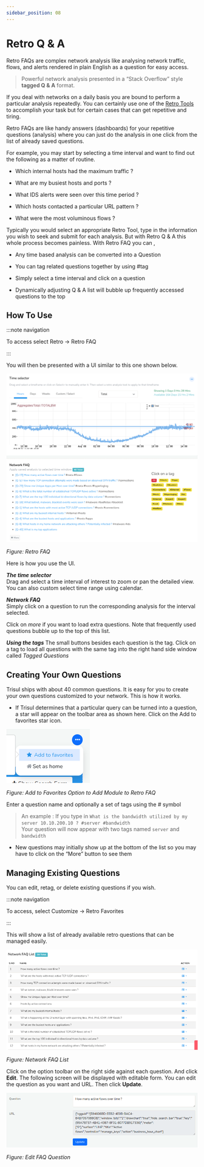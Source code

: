 ```yaml
---
sidebar_position: 08
---
```


# Retro Q & A

Retro FAQs are complex network analysis like analysing network traffic, flows, and alerts rendered in plain English as a question for easy access.

> Powerful network analysis presented in a “Stack Overflow” style
> **tagged Q & A** format.

If you deal with networks on a daily basis you are bound to perform a
particular analysis repeatedly. You can certainly use one of the [Retro
Tools](retrotools) to accomplish your task but for certain cases that can get repetitive and tiring.

Retro FAQs are like handy answers (dashboards) for your repetitive questions (analysis) where you can just do the analysis in one click from the list of already saved questions.

For example, you may start by selecting a time interval and want to find
out the following as a matter of routine.

- Which internal hosts had the maximum traffic ?  

- What are my busiest hosts and ports ?  

- What IDS alerts were seen over this time period ?  

- Which hosts contacted a particular URL pattern ?  

- What were the most voluminous flows ?

Typically you would select an appropriate Retro Tool, type in the information you wish to seek and submit for each analysis. But with Retro Q & A this whole process becomes painless. With Retro FAQ you can ,

- Any time based analysis can be converted into a Question  

- You can tag related questions together by using #tag  

- Simply select a time interval and click on a question  

- Dynamically adjusting Q & A list will bubble up frequently accessed
  questions to the top

## How To Use

:::note navigation

To access select Retro -> Retro FAQ

:::

You will then be presented with a UI similar to this one shown below.

![](images/retrofaq.png)

*Figure: Retro FAQ*

Here is how you use the UI.

***The time selector***  
Drag and select a time interval of interest to zoom or pan the detailed view. You can also custom select time range using calendar.

***Network FAQ***  
Simply click on a question to run the corresponding analysis for the
interval selected.

Click on *more* if you want to load extra questions. Note that
frequently used questions bubble up to the top of this list.

***Using the tags*** 
The small buttons besides each question is the tag. Click on a tag to
load all questions with the same tag into the right hand side window
called *Tagged Questions*

## Creating Your Own Questions

Trisul ships with about 40 common questions. It is easy for you to
create your own questions customized to your network. This is how it
works.

- If Trisul determines that a particular query can be turned into a
  question, a star will appear on the toolbar area as shown here. Click on
  the Add to favorites star icon.

![](images/addtofav.png)

*Figure: Add to Favorites Option to Add Module to Retro FAQ*

Enter a question name and optionally a set of tags using the #
symbol

> An example : If you type in
> `What is the bandwidth utilized by my server 10.10.200.10 ? #server #bandwidth`  
> Your question will now appear with two tags named `server` and
> `bandwidth`

- New questions may initially show up at the bottom of the list so you
  may have to click on the “More” button to see them

## Managing Existing Questions

You can edit, retag, or delete existing questions if you wish.

:::note navigation

To access, select Customize -> Retro Favorites

:::

This will show a list of already available retro questions that can be managed easily.

![](images/faqlist.png)

*Figure: Network FAQ List*

Click on the option toolbar on the right side against each question. And click **Edit**. The following screen will be displayed with editable form. You can edit the question as  you want and URL. Then click **Update**.

![](images/faqedit.png)

*Figure: Edit FAQ Question*
